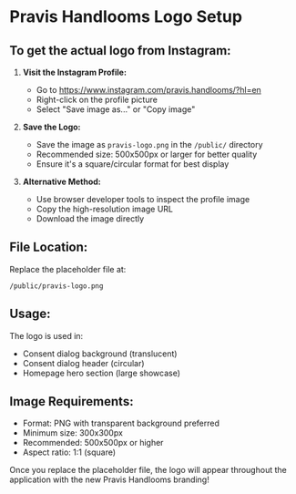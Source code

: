 # Pravis Handlooms Logo Setup

## To get the actual logo from Instagram:

1. **Visit the Instagram Profile:**
   - Go to https://www.instagram.com/pravis.handlooms/?hl=en
   - Right-click on the profile picture
   - Select "Save image as..." or "Copy image"

2. **Save the Logo:**
   - Save the image as `pravis-logo.png` in the `/public/` directory
   - Recommended size: 500x500px or larger for better quality
   - Ensure it's a square/circular format for best display

3. **Alternative Method:**
   - Use browser developer tools to inspect the profile image
   - Copy the high-resolution image URL
   - Download the image directly

## File Location:
Replace the placeholder file at:
```
/public/pravis-logo.png
```

## Usage:
The logo is used in:
- Consent dialog background (translucent)
- Consent dialog header (circular)
- Homepage hero section (large showcase)

## Image Requirements:
- Format: PNG with transparent background preferred
- Minimum size: 300x300px
- Recommended: 500x500px or higher
- Aspect ratio: 1:1 (square)

Once you replace the placeholder file, the logo will appear throughout the application with the new Pravis Handlooms branding!
